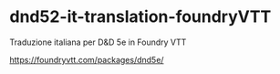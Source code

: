 # dnd52-it-translation-foundryVTT
Traduzione italiana per D&amp;D 5e in Foundry VTT

https://foundryvtt.com/packages/dnd5e/
